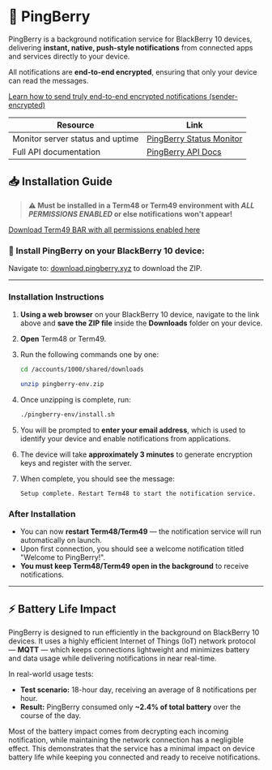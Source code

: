 # 🔔 PingBerry
PingBerry is a background notification service for BlackBerry 10 devices, delivering **instant, native, push-style notifications** from connected apps and services directly to your device.

All notifications are **end-to-end encrypted**, ensuring that only your device can read the messages.

[Learn how to send truly end-to-end encrypted notifications (sender-encrypted)](docs/self-encrypted-notifications.md)


| Resource | Link |
|----------|------|
| Monitor server status and uptime | [PingBerry Status Monitor](https://status.pingberry.xyz) |
| Full API documentation | [PingBerry API Docs](docs/api-docs.md) |



## 📥 Installation Guide

> **⚠️ Must be installed in a Term48 or Term49 environment with _ALL PERMISSIONS ENABLED_ or else notifications won't appear!**

[Download Term49 BAR with all permissions enabled here](https://github.com/BerryFarm/Term49/releases/download/0.4.1.8/Term49-0.4.1.8.bar)

### 📱 Install PingBerry on your BlackBerry 10 device:
Navigate to: [download.pingberry.xyz](https://download.pingberry.xyz) to download the ZIP.

---

### Installation Instructions

1. **Using a web browser** on your BlackBerry 10 device, navigate to the link above and **save the ZIP file** inside the **Downloads** folder on your device.

2. **Open** Term48 or Term49.

3. Run the following commands one by one:

    ```sh
    cd /accounts/1000/shared/downloads

    unzip pingberry-env.zip
    ```

4. Once unzipping is complete, run:

    ```sh
    ./pingberry-env/install.sh
    ```

5. You will be prompted to **enter your email address**, which is used to identify your device and enable notifications from applications.

6. The device will take **approximately 3 minutes** to generate encryption keys and register with the server.

7. When complete, you should see the message:

    ```
    Setup complete. Restart Term48 to start the notification service.
    ```
### After Installation

- You can now **restart Term48/Term49** — the notification service will run automatically on launch.
- Upon first connection, you should see a welcome notification titled "Welcome to PingBerry!".
- **You must keep Term48/Term49 open in the background** to receive notifications.

---
  
## ⚡ Battery Life Impact

PingBerry is designed to run efficiently in the background on BlackBerry 10 devices. It uses a highly efficient Internet of Things (IoT) network protocol — **MQTT** — which keeps connections lightweight and minimizes battery and data usage while delivering notifications in near real-time.

In real-world usage tests:

- **Test scenario:** 18-hour day, receiving an average of 8 notifications per hour.
- **Result:** PingBerry consumed only **~2.4% of total battery** over the course of the day.

Most of the battery impact comes from decrypting each incoming notification, while maintaining the network connection has a negligible effect. This demonstrates that the service has a minimal impact on device battery life while keeping you connected and ready to receive notifications.

